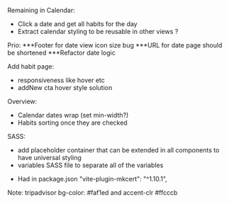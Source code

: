 Remaining in Calendar:
- Click a date and get all habits for the day 
- Extract calendar styling to be reusable in other views ?

Prio:
***Footer for date view icon size bug
***URL for date page should be shortened
***Refactor date logic 


Add habit page:
   - responsiveness like hover etc
   - addNew cta hover style solution

Overview: 
   - Calendar dates wrap (set min-width?)
   - Habits sorting once they are checked

SASS:
   - add placeholder container that can be extended in all components to have universal styling
   - variables SASS file to separate all of the variables



* Had in package.json
"vite-plugin-mkcert": "^1.10.1",

Note: tripadvisor bg-color: #faf1ed and accent-clr #ffcccb